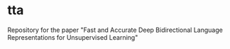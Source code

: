 # tta
Repository for the paper "Fast and Accurate Deep Bidirectional Language Representations for Unsupervised Learning"

